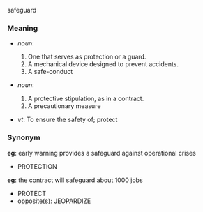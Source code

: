 safeguard
### Meaning
+ _noun_:
   1. One that serves as protection or a guard.
   2. A mechanical device designed to prevent accidents.
   3. A safe-conduct
+ _noun_:
   1. A protective stipulation, as in a contract.
   2. A precautionary measure

+ _vt_: To ensure the safety of; protect

### Synonym

__eg__: early warning provides a safeguard against operational crises

+ PROTECTION

__eg__: the contract will safeguard about 1000 jobs

+ PROTECT
+ opposite(s): JEOPARDIZE


